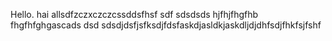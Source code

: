 Hello.
hai allsdfzczxczczcssddsfhsf
sdf
sdsdsds
hjfhjfhgfhb
fhgfhfghgascads
dsd
sdsdjdsfjsfksdjfdsfaskdjasldkjaskdljdjdhfsdjfhkfsjfshf
